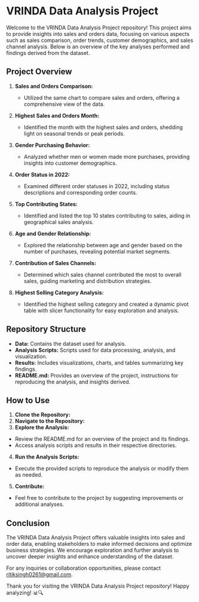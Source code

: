 # VRINDA Data Analysis Project

Welcome to the VRINDA Data Analysis Project repository! This project aims to provide insights into sales and orders data, focusing on various aspects such as sales comparison, order trends, customer demographics, and sales channel analysis. Below is an overview of the key analyses performed and findings derived from the dataset.

## Project Overview

1. **Sales and Orders Comparison:**
   - Utilized the same chart to compare sales and orders, offering a comprehensive view of the data.

2. **Highest Sales and Orders Month:**
   - Identified the month with the highest sales and orders, shedding light on seasonal trends or peak periods.

3. **Gender Purchasing Behavior:**
   - Analyzed whether men or women made more purchases, providing insights into customer demographics.

4. **Order Status in 2022:**
   - Examined different order statuses in 2022, including status descriptions and corresponding order counts.

5. **Top Contributing States:**
   - Identified and listed the top 10 states contributing to sales, aiding in geographical sales analysis.

6. **Age and Gender Relationship:**
   - Explored the relationship between age and gender based on the number of purchases, revealing potential market segments.

7. **Contribution of Sales Channels:**
   - Determined which sales channel contributed the most to overall sales, guiding marketing and distribution strategies.

8. **Highest Selling Category Analysis:**
   - Identified the highest selling category and created a dynamic pivot table with slicer functionality for easy exploration and analysis.

## Repository Structure

- **Data:** Contains the dataset used for analysis.
- **Analysis Scripts:** Scripts used for data processing, analysis, and visualization.
- **Results:** Includes visualizations, charts, and tables summarizing key findings.
- **README.md:** Provides an overview of the project, instructions for reproducing the analysis, and insights derived.

## How to Use

1. **Clone the Repository:**
2. **Navigate to the Repository:**  
3. **Explore the Analysis:**
- Review the README.md for an overview of the project and its findings.
- Access analysis scripts and results in their respective directories.

4. **Run the Analysis Scripts:**
- Execute the provided scripts to reproduce the analysis or modify them as needed.

5. **Contribute:**
- Feel free to contribute to the project by suggesting improvements or additional analyses.

## Conclusion

The VRINDA Data Analysis Project offers valuable insights into sales and order data, enabling stakeholders to make informed decisions and optimize business strategies. We encourage exploration and further analysis to uncover deeper insights and enhance understanding of the dataset.

For any inquiries or collaboration opportunities, please contact [ritiksingh0261@gmail.com](mailto:ritiksingh0261@gmail.com).

Thank you for visiting the VRINDA Data Analysis Project repository! Happy analyzing! 📊🔍



